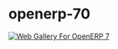 openerp-70
==========

[![Web Gallery For OpenERP 7](http://img.youtube.com/vi/QtWwlGM4a44/0.jpg)](http://www.youtube.com/watch?v=QtWwlGM4a44)

